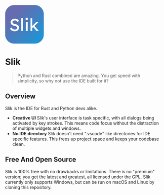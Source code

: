 <img src="resources/icons/slik_icon.svg" width="125">

# Slik
> Python and Rust combined are amazing. You get speed with simplicity, so why not use the IDE built for it?



## Overview
Slik is the IDE for Rust and Python devs alike.

- **Creative UI** Slik's user interface is task specific, with all dialogs being activated by key strokes. This means code focus without the distraction of multiple widgets and windows.
- **No IDE directory** Slik doesn't need ".vscode" like directories for IDE specific features. This frees up project space and keeps your codebase clean.

## Free And Open Source
Slik is 100% free with no drawbacks or limitations. There is no "premium" version; you get the latest and greatest, 
all licensed under the GPL. Slik currently only supports Windows, but can be run on macOS and Linux by cloning this 
repository.
